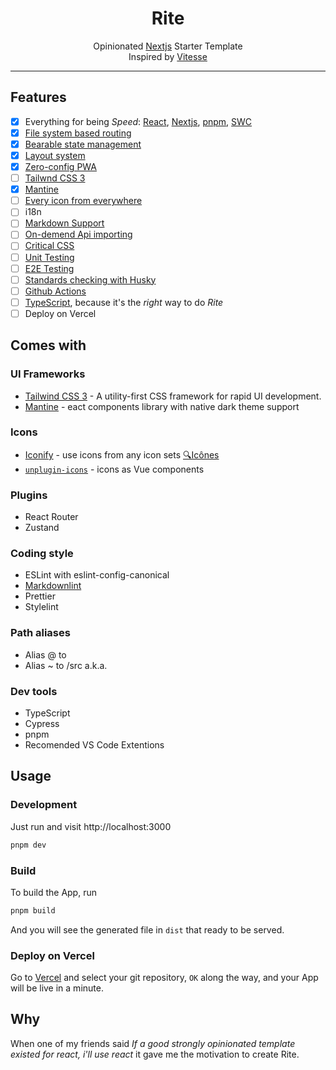 <h1 align="center"><b>Rite</b></h1>
<p align='center'>
  Opinionated <a href="https://nextjs.org">Nextjs</a> </a> Starter Template
  <br />
  Inspired by <a href="https://github.com/antfu/vitesse">Vitesse</a>
</p>

---

## Features

- [x] Everything for being _Speed_: [React](https://github.com/facebook/react), [Nextjs](https://nextjs.org), [pnpm](https://pnpm.js.org/), [SWC](https://github.com/swc-project/swc)
- [x] [File system based routing](https://nextjs.org/docs/routing/introduction)
- [x] [Bearable state management](https://github.com/pmndrs/zustand)
- [x] [Layout system](./layouts)
- [x] [Zero-config PWA](https://github.com/shadowwalker/next-pwa)
- [ ] [Tailwnd CSS 3](https://github.com/tailwindlabs/tailwindcss)
- [x] [Mantine](https://mantine.dev/)
- [ ] [Every icon from everywhere](https://github.com/antfu/unplugin-icons)
- [ ] i18n
- [ ] [Markdown Support](https://github.com/antfu/vite-plugin-md)
- [ ] [On-demend Api importing](https://github.com/antfu/unplugin-auto-import)
- [ ] [Critical CSS](https://github.com/GoogleChromeLabs/critters)
- [ ] [Unit Testing](https://github.com/vitest-dev/vitest)
- [ ] [E2E Testing](https://cypress.io/)
- [ ] [Standards checking with Husky](https://github.com/typicode/husky)
- [ ] [Github Actions](https://github.com/features/actions)
- [ ] [TypeScript](https://www.typescriptlang.org/), because it's the _right_ way to do _Rite_
- [ ] Deploy on Vercel

## Comes with

### UI Frameworks

- [Tailwind CSS 3](https://github.com/tailwindlabs/tailwindcss) - A utility-first CSS framework for rapid UI development.
- [Mantine](https://github.com/mantinedev/mantine) - eact components library with native dark theme support

### Icons

- [Iconify](https://iconify.design) - use icons from any icon sets [🔍Icônes](https://icones.netlify.app/)
- [`unplugin-icons`](https://github.com/antfu/unplugin-icons) - icons as Vue components

### Plugins

- React Router
- Zustand

### Coding style

- ESLint with eslint-config-canonical
- [Markdownlint](https://github.com/DavidAnson/markdownlint)
- Prettier
- Stylelint

### Path aliases

- Alias @ to <rootDir>
- Alias ~ to <rootDir>/src a.k.a. <srcDir>

### Dev tools

- TypeScript
- Cypress
- pnpm
- Recomended VS Code Extentions

## Usage

### Development

Just run and visit http://localhost:3000

```bash
pnpm dev
```

### Build

To build the App, run

```bash
pnpm build
```

And you will see the generated file in `dist` that ready to be served.

### Deploy on Vercel

Go to [Vercel](https://vercel.com/new) and select your git repository, `OK` along the way, and your App will be live in a minute.

## Why

When one of my friends said _If a good strongly opinionated template existed for react, i'll use react_ it gave me the motivation to create Rite.
